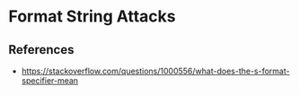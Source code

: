 # Format String Attacks

## References

* https://stackoverflow.com/questions/1000556/what-does-the-s-format-specifier-mean
